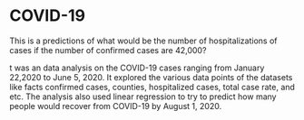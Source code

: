 # COVID-19
This is a predictions of what would be the number of hospitalizations of cases if the number of confirmed cases are 42,000?

t was an data analysis on the COVID-19 cases ranging from January 22,2020 to June 5, 2020. It explored the various data points of the datasets like facts confirmed cases, counties, hospitalized cases, total case rate, and etc. The analysis also used linear regression to try to predict how many people would recover from COVID-19 by August 1, 2020.


